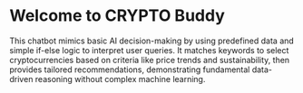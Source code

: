 # Welcome to CRYPTO Buddy

This chatbot mimics basic AI decision-making by using predefined data and simple if-else logic to interpret user queries. It matches keywords to select cryptocurrencies based on criteria like price trends and sustainability, then provides tailored recommendations, demonstrating fundamental data-driven reasoning without complex machine learning.
